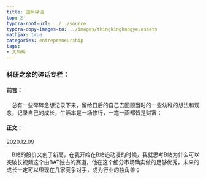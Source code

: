 ```yaml
---
title: 围炉碎语
top: 2
typora-root-url: ../../source
typora-copy-images-to: ../images/thingkinghangye.assets
mathjax: true
categories: entrepreneurship
tags:
- 大局观
---
```




### 科研之余的碎话专栏：

#### 前言：

&emsp;总有一些碎碎念想记录下来，留给日后的自己去回顾当时的一些幼稚的想法和观念，记录自己的成长，生活本是一场修行，一笔一画都皆是财富；

#### 正文：

2020.12.09 

&emsp;B站的股价又创了新高，在我开始在B站追动漫的时候，我就思考B站为什么可以突破长视频这个由BAT独占的赛道，他在这个细分市场确实做的足够优秀，未来的成长一定可以甩现在几家竞争对手，成为行业的独角兽；



